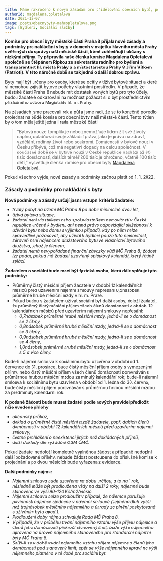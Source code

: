```yaml
---
title: Máme nakročeno k novým zásadám pro přidělování obecních bytů, pomohli jsme je vytvořit
authorId: magdalena.opletalova
date: 2021-12-07
image: posts/obecnybyty-mahuopletalova.png
tags: [Bydlení, Sociální služby]
---
```


**Komise pro obecní byty městské části Praha 8 přijala nové zásady a podmínky pro nakládání s byty v domech v majetku hlavního města Prahy svěřených do správy naší městské části, které zohledňují i občany s nízkými příjmy. Ty připravila naše členka komise Magdalena Opletalová společně se Štěpánem Ripkou ze sekretarátu radního pro bydlení a transparentnst hl. města Prahy a a místostarostou Prahy 8 Jiřím Vítkem (Patrioti). V této náročné době se tak jedná o další dobrou zprávu.**

Byty mají být určeny pro osoby, které se ocitly v tíživé bytové situaci a které si nemohou zajistit bytové potřeby vlastními prostředky. V případě, že městské části Praha 8 nebude mít dostatek volných bytů pro tyto účely, budou žadatelé odkazováni na možnost požádat si o byt prostřednictvím příslušného odboru Magistrátu hl. m. Prahy.

Na zásadách jsme pracovali rok a půl a jsme rádi, že se to konečně povedlo projednat na půdě komise pro obecní byty naší městské části. Tento týden by o tom měla ještě jedna i rada městské části. 

>“Bytová nouze komplikuje nebo znemožňuje lidem žít své životy naplno, uplatňovat svoje základní práva, jako je právo na zdraví, vzdělání, rodinný život nebo soukromí. Domácností v bytové nouzi v Česku přibývá, což má negativní dopady na celou společnost. V současné době se v bytové nouzi v České republice nachází až 60 tisíc domácností, dalších téměř 200 tisíc je ohroženo, včetně 100 tisíc dětí,” vysvětluje členka komise pro obecní byty [Magdalena Opletalová](https://praha8.pirati.cz/lide/magdalena-opletalova.html).

Pokud všechno vyjde, nové zásady a podmínky začnou platit od 1. 1. 2022.

### Zásady a podmínky pro nakládání s byty

**Nová podmínky a zásady určují jasná vstupní kritéria žadatele:**
- *trvalý pobyt na území MČ Praha 8 po dobu minimálně dvou let,*
- *tíživá bytová situace,*
- *žadatel není vlastníkem nebo spoluvlastníkem nemovitosti v České republice určené k bydlení, ani nemá právo odpovídající služebnosti k užívání bytu nebo domu s výjimkou případů, kdy po něm nelze spravedlivě požadovat, aby užíval k bydlení pouze tuto nemovitost, zároveň není nájemcem družstevního bytu ve vlastnictví bytového družstva, jehož je členem,*
- *žadatel nemá nevypořádané finanční závazky vůči MČ Praha 8; žádost lze podat, pokud má žadatel uzavřený splátkový kalendář, který řádně splácí.*

**Žadatelem o sociální bude moci být fyzická osoba, která dále splňuje tyto podmínky:**
- Průměrný čistý měsíční příjem žadatele v období 12 kalendářních měsíců před uzavřením nájemní smlouvy nepřesáhl 0,5násobek průměrné hrubé měsíční mzdy v hl. m. Praze. 
- Pokud budou s žadatelem užívat sociální byt další osoby, doloží žadatel, že průměrný čistý měsíční příjem všech členů domácnosti v období 12 kalendářních měsíců před uzavřením nájemní smlouvy nepřesáhl:
  - *0,7násobek průměrné hrubé měsíční mzdy, jedná-li se o domácnost se 2 členy,*
  - *0,8násobek průměrné hrubé měsíční mzdy, jedná-li se o domácnost se 3 členy,*
  - *0,9násobek průměrné hrubé měsíční mzdy, jedná-li se o domácnost se 4 členy,*
  - *1,0násobek průměrné hrubé měsíční mzdy, jedná-li se o domácnost s 5 a více členy.*

Bude-li nájemní smlouva k sociálnímu bytu uzavřena v období od 1. července do 31. prosince, bude čistý měsíční příjem osoby s vymezenými příjmy, nebo čistý měsíční příjem všech členů domácnosti porovnáván s průměrnou hrubou měsíční mzdou za minulý kalendářní rok; bude-li nájemní smlouva k sociálnímu bytu uzavřena v období od 1. ledna do 30. června, bude čistý měsíční příjem porovnáván s průměrnou hrubou měsíční mzdou za předminulý kalendářní rok.

**K podané žádosti bude muset žadatel podle nových pravidel předložit níže uvedené přílohy:**
- *občanský průkaz,*
- *doklad o průměrné čisté měsíční mzdě žadatele, popř. dalších členů domácnosti v období 12 kalendářních měsíců před uzavřením nájemní smlouvy,*
- *čestné prohlášení o neexistenci jiných než dokládaných příjmů,*
- *další doklady dle vyžádání OSM ÚMČ.*

Pokud žadatel nedoloží kompletně vyplněnou žádost a případně nedoplní další požadované přílohy, nebude žádost postoupena do příslušné komise k projednání a po dvou měsících bude vyřazena z evidence.

**Další podmínky nájmu:**
- *Nájemní smlouva bude uzavřena na dobu určitou, a to na 1 rok, následně může být prodloužena vždy na další 2 roky, nájemné bude stanoveno ve výši 90-120 Kč/m2/měsíc.* 
- *Nájemní smlouvu nelze prodloužit v případě, že nájemce porušuje povinnosti nájemce sjednané v nájemní smlouvě (zejména dluh vyšší než trojnásobek měsíčního nájemného a úhrady za plnění poskytovaná s užíváním bytu apod.).*
- *Prodloužení doby nájmu schvaluje Rada MČ Praha 8.* 
- *V případě, že v průběhu trvání nájemního vztahu výše příjmu nájemce a členů jeho domácnosti překročí stanovený limit, bude výše nájemného upravena na úroveň nájemného stanoveného pro standardní nájemní byty MČ Praha 8.*
- *Sníží-li se v době trvání nájemního vztahu příjem nájemce a členů jeho domácnosti pod stanovený limit, opět se výše nájemného upraví na výši nájemného platného v té době pro sociální byt.*
